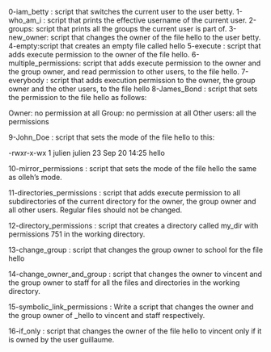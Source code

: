 0-iam_betty : script that switches the current user to the user betty.
1-who_am_i : script that prints the effective username of the current user.
2-groups: script that prints all the groups the current user is part of.
3-new_owner: script that changes the owner of the file hello to the user betty.
4-empty:script that creates an empty file called hello
5-execute : script that adds execute permission to the owner of the file hello.
6-multiple_permissions: script that adds execute permission to the owner and the group owner, and read permission to other users, to the file hello.
7-everybody : script that adds execution permission to the owner, the group owner and the other users, to the file hello
8-James_Bond : script that sets the permission to the file hello as follows:

Owner: no permission at all
Group: no permission at all
Other users: all the permissions

9-John_Doe : script that sets the mode of the file hello to this:

-rwxr-x-wx 1 julien julien 23 Sep 20 14:25 hello

10-mirror_permissions : script that sets the mode of the file hello the same as olleh’s mode.

11-directories_permissions : script that adds execute permission to all subdirectories of the current directory for the owner, the group owner and all other users. Regular files should not be changed.

12-directory_permissions : script that creates a directory called my_dir with permissions 751 in the working directory.

13-change_group : script that changes the group owner to school for the file hello

14-change_owner_and_group : script that changes the owner to vincent and the group owner to staff for all the files and directories in the working directory.

15-symbolic_link_permissions : Write a script that changes the owner and the group owner of _hello to vincent and staff respectively.

16-if_only : script that changes the owner of the file hello to vincent only if it is owned by the user guillaume.
